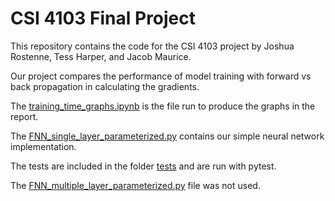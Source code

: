 # CSI 4103 Final Project

This repository contains the code for the CSI 4103 project by Joshua Rostenne, Tess Harper, and Jacob Maurice. 

Our project compares the performance of model training with forward vs back propagation in calculating the gradients.

The [training_time_graphs.ipynb](training_time_graphs.ipynb) is the file run to produce the graphs in the report. 

The [FNN_single_layer_parameterized.py](FNN_single_layer_parameterized.py) contains our simple neural network implementation. 

The tests are included in the folder [tests](tests) and are run with pytest. 

The [FNN_multiple_layer_parameterized.py](FNN_multiple_layer_parameterized.py) file was not used. 

